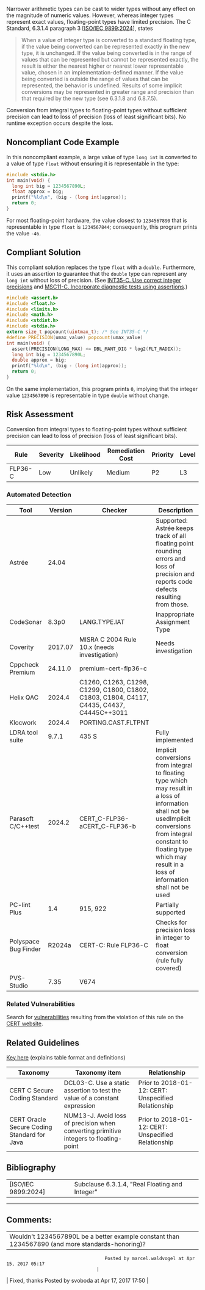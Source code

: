 Narrower arithmetic types can be cast to wider types without any effect on the magnitude of numeric values. However, whereas integer types represent exact values, floating-point types have limited precision. The C Standard, 6.3.1.4 paragraph 3 \[[ISO/IEC 9899:2024](AA.-Bibliography_87152170.html#AA.Bibliography-ISO-IEC9899-2024)\], states
> When a value of integer type is converted to a standard floating type, if the value being converted can be represented exactly in the new type, it is unchanged. If the value being converted is in the range of values that can be represented but cannot be represented exactly, the result is either the nearest higher or nearest lower representable value, chosen in an implementation-defined manner. If the value being converted is outside the range of values that can be represented, the behavior is undefined. Results of some implicit conversions may be represented in greater range and precision than that required by the new type (see 6.3.1.8 and 6.8.7.5). 

Conversion from integral types to floating-point types without sufficient precision can lead to loss of precision (loss of least significant bits). No runtime exception occurs despite the loss.
## Noncompliant Code Example
In this noncompliant example, a large value of type `long int` is converted to a value of type `float` without ensuring it is representable in the type:
``` c
#include <stdio.h>
int main(void) {
  long int big = 1234567890L;
  float approx = big;
  printf("%ld\n", (big - (long int)approx));
  return 0;
}
```
For most floating-point hardware, the value closest to `1234567890` that is representable in type `float` is `1234567844`; consequently, this program prints the value `-46`.
## Compliant Solution
This compliant solution replaces the type `float` with a `double`. Furthermore, it uses an assertion to guarantee that the `double` type can represent any `long int` without loss of precision. (See [INT35-C. Use correct integer precisions](INT35-C_%20Use%20correct%20integer%20precisions) and [MSC11-C. Incorporate diagnostic tests using assertions](MSC11-C_%20Incorporate%20diagnostic%20tests%20using%20assertions).)
``` c
#include <assert.h>
#include <float.h>
#include <limits.h>
#include <math.h>
#include <stdint.h>
#include <stdio.h>
extern size_t popcount(uintmax_t); /* See INT35-C */
#define PRECISION(umax_value) popcount(umax_value) 
int main(void) {
  assert(PRECISION(LONG_MAX) <= DBL_MANT_DIG * log2(FLT_RADIX));
  long int big = 1234567890L;
  double approx = big;
  printf("%ld\n", (big - (long int)approx));
  return 0;
}
```
On the same implementation, this program prints `0`, implying that the integer value `1234567890` is representable in type `double` without change.
## Risk Assessment
Conversion from integral types to floating-point types without sufficient precision can lead to loss of precision (loss of least significant bits).

| Rule | Severity | Likelihood | Remediation Cost | Priority | Level |
| ----|----|----|----|----|----|
| FLP36-C | Low | Unlikely | Medium | P2 | L3 |

### Automated Detection

| Tool | Version | Checker | Description |
| ----|----|----|----|
| Astrée | 24.04 |  | Supported: Astrée keeps track of all floating point rounding errors and loss of precision and reports code defects resulting from those. |
| CodeSonar | 8.3p0 | LANG.TYPE.IAT | Inappropriate Assignment Type |
| Coverity | 2017.07 | MISRA C 2004 Rule 10.x (needs investigation) | Needs investigation |
| Cppcheck Premium | 24.11.0 | premium-cert-flp36-c |  |
| Helix QAC | 2024.4 | C1260, C1263, C1298, C1299, C1800, C1802, C1803, C1804, C4117, C4435, C4437, C4445C++3011 |  |
| Klocwork | 2024.4 | PORTING.CAST.FLTPNT |  |
| LDRA tool suite | 9.7.1 | 435 S | Fully implemented |
| Parasoft C/C++test | 2024.2 | CERT_C-FLP36-aCERT_C-FLP36-b | Implicit conversions from integral to floating type which may result in a loss of information shall not be usedImplicit conversions from integral constant to floating type which may result in a loss of information shall not be used |
| PC-lint Plus | 1.4 | 915, 922 | Partially supported |
| Polyspace Bug Finder | R2024a | CERT-C: Rule FLP36-C | Checks for precision loss in integer to float conversion (rule fully covered) |
| PVS-Studio | 7.35 | V674 |  |

### Related Vulnerabilities
Search for [vulnerabilities](BB.-Definitions_87152273.html#BB.Definitions-vulnerability) resulting from the violation of this rule on the [CERT website](https://www.kb.cert.org/vulnotes/bymetric?searchview&query=FIELD+KEYWORDS+contains+FLP36-C).
## Related Guidelines
[Key here](https://wiki.sei.cmu.edu/confluence/display/c/How+this+Coding+Standard+is+Organized#HowthisCodingStandardisOrganized-RelatedGuidelines) (explains table format and definitions)

| Taxonomy | Taxonomy item | Relationship |
| ----|----|----|
| CERT C Secure Coding Standard | DCL03-C. Use a static assertion to test the value of a constant expression | Prior to 2018-01-12: CERT: Unspecified Relationship |
| CERT Oracle Secure Coding Standard for Java | NUM13-J. Avoid loss of precision when converting primitive integers to floating-point | Prior to 2018-01-12: CERT: Unspecified Relationship |

## Bibliography

|  |  |
| ----|----|
| [ISO/IEC 9899:2024] | Subclause 6.3.1.4, "Real Floating and Integer" |

------------------------------------------------------------------------
[](https://wiki.sei.cmu.edu/confluence/pages/viewpage.action?pageId=87152068) [](../c/Rule%2005_%20Floating%20Point%20_FLP_) [](https://wiki.sei.cmu.edu/confluence/pages/viewpage.action?pageId=87152017)
## Comments:

|  |
| ----|
| Wouldn't 1234567890L be a better example constant than 1234567890 (and more standards-honoring)?
                                        Posted by marcel.waldvogel at Apr 15, 2017 05:17
                                     |
| Fixed, thanks
                                        Posted by svoboda at Apr 17, 2017 17:50
                                     |

